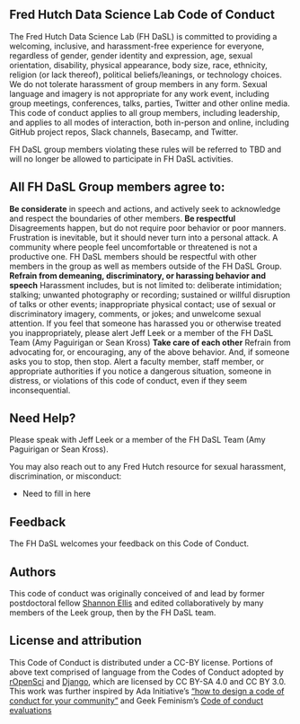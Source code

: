 ## Fred Hutch Data Science Lab Code of Conduct

The Fred Hutch Data Science Lab (FH DaSL) is committed to providing a welcoming, inclusive, and harassment-free experience for everyone, regardless of gender, gender identity and expression, age, sexual orientation, disability, physical appearance, body size, race, ethnicity, religion (or lack thereof), political beliefs/leanings, or technology choices. We do not tolerate harassment of group members in any form. Sexual language and imagery is not appropriate for any work event, including group meetings, conferences, talks, parties, Twitter and other online media. This code of conduct applies to all group members, including leadership, and applies to all modes of interaction, both in-person and online, including GitHub project repos, Slack channels, Basecamp, and Twitter.

FH DaSL group members violating these rules will be referred to TBD and will no longer be allowed to participate in FH DaSL activities. 

## All FH DaSL Group members agree to:

__Be considerate__ in speech and actions, and actively seek to acknowledge and respect the boundaries of other members.
__Be respectful__ Disagreements happen, but do not require poor behavior or poor manners. Frustration is inevitable, but it should never turn into a personal attack. A community where people feel uncomfortable or threatened is not a productive one. FH DaSL members should be respectful with other members in the group as well as members outside of the FH DaSL Group.
__Refrain from demeaning, discriminatory, or harassing behavior and speech__ Harassment includes, but is not limited to: deliberate intimidation; stalking; unwanted photography or recording; sustained or willful disruption of talks or other events; inappropriate physical contact; use of sexual or discriminatory imagery, comments, or jokes; and unwelcome sexual attention. If you feel that someone has harassed you or otherwise treated you inappropriately, please alert Jeff Leek or a member of the FH DaSL Team (Amy Paguirigan or Sean Kross)
__Take care of each other__ Refrain from advocating for, or encouraging, any of the above behavior. And, if someone asks you to stop, then stop. Alert a faculty member, staff member, or appropriate authorities if you notice a dangerous situation, someone in distress, or violations of this code of conduct, even if they seem inconsequential.

## Need Help?

Please speak with Jeff Leek or a member of the FH DaSL Team (Amy Paguirigan or Sean Kross). 

You may also reach out to any Fred Hutch resource for sexual harassment, discrimination, or misconduct:
  
- Need to fill in here 

## Feedback

The FH DaSL welcomes your feedback on this Code of Conduct. 

## Authors

This code of conduct was originally conceived of and lead by former postdoctoral fellow [Shannon Ellis](http://www.shanellis.com/) and edited collaboratively by many members of the Leek group, then by the FH DaSL team. 

## License and attribution

This Code of Conduct is distributed under a CC-BY license. Portions of above text comprised of language from the Codes of Conduct adopted by [rOpenSci](http://unconf17.ropensci.org/coc.html) and [Django](https://www.djangoproject.com/conduct/), which are licensed by CC BY-SA 4.0 and CC BY 3.0. This work was further inspired by Ada Initiative’s [“how to design a code of conduct for your community”](https://adainitiative.org/2014/02/18/howto-design-a-code-of-conduct-for-your-community/) and Geek Feminism’s [Code of conduct evaluations](http://geekfeminism.wikia.com/wiki/Code_of_conduct)

